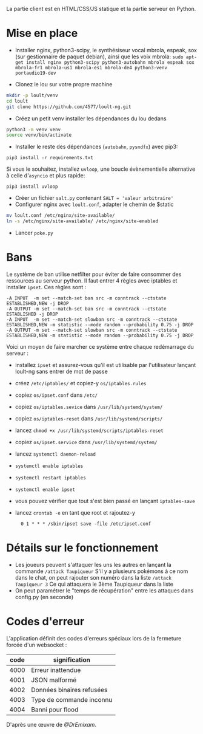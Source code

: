 La partie client est en HTML/CSS/JS statique et la partie serveur en Python.

# Mise en place

* Installer nginx, python3-scipy, le synthésiseur vocal mbrola, 
espeak, sox (sur gestionnaire de paquet debian), ainsi que les voix mbrola:
`sudo apt-get install nginx python3-scipy python3-autobahn mbrola espeak sox mbrola-fr1 mbrola-us1 mbrola-es1 mbrola-de4 python3-venv portaudio19-dev`

* Clonez le lou sur votre propre machine
```bash
mkdir -p loult/venv
cd loult
git clone https://github.com/4577/loult-ng.git
```

* Créez un petit venv installer les dépendances du lou dedans
```bash
python3 -m venv venv
source venv/bin/activate
```

* Installer le reste des dépendances (`autobahn`, `pysndfx`) avec pip3:

`pip3 install -r requirements.txt`

Si vous le souhaitez, installez `uvloop`, une boucle évènementielle
alternative à celle d'`asyncio` et plus rapide:

`pip3 install uvloop`

* Créer un fichier `salt.py` contenant `SALT = 'valeur arbitraire'`
* Configurer nginx avec `loult.conf`, adapter le chemin de $static

```bash
mv loult.conf /etc/nginx/site-available/
ln -s /etc/nginx/site-available/ /etc/nginx/site-enabled
```

* Lancer `poke.py`

# Bans

Le système de ban utilise netfilter pour éviter de faire consommer
des ressources au serveur python. Il faut entrer 4 règles avec iptables
et installer `ipset`. Ces règles sont :

	-A INPUT  -m set --match-set ban src -m conntrack --ctstate ESTABLISHED,NEW -j DROP
	-A OUTPUT -m set --match-set ban src -m conntrack --ctstate ESTABLISHED -j DROP
	-A INPUT  -m set --match-set slowban src -m conntrack --ctstate ESTABLISHED,NEW -m statistic --mode random --probability 0.75 -j DROP
	-A OUTPUT -m set --match-set slowban src -m conntrack --ctstate ESTABLISHED,NEW -m statistic --mode random --probability 0.75 -j DROP

Voici un moyen de faire marcher ce système entre chaque redémarrage du serveur :

* installez `ipset` et assurez-vous qu'il est utilisable par l'utilisateur
lançant loult-ng sans entrer de mot de passe
* créez `/etc/iptables/` et copiez-y `os/iptables.rules`
* copiez `os/ipset.conf` dans `/etc/`
* copiez `os/iptables.sevice` dans `/usr/lib/systemd/system/`
* copiez `os/iptables-reset` dans `/usr/lib/systemd/scripts/`
* lancez `chmod +x /usr/lib/systemd/scripts/iptables-reset`
* copiez `os/ipset.service` dans `/usr/lib/systemd/system/`
* lancez `systemctl daemon-reload`
* `systemctl enable iptables`
* `systemctl restart iptables`
* `systemctl enable ipset`
* vous pouvez vérifier que tout s'est bien passé en lançant `iptables-save`
* lancez `crontab -e` en tant que root et rajoutez-y

        0 1 * * * /sbin/ipset save -file /etc/ipset.conf

# Détails sur le fonctionnement

* Les joueurs peuvent s'attaquer les uns les autres en lançant la commande
`/attack Taupiqueur`
S'il y a plusieurs pokémons à ce nom dans le chat, on peut rajouter son numéro dans la liste
`/attack Taupiqueur 3`
Ce qui attaquera le 3ème Taupiqueur dans la liste
* On peut paramétrer le "temps de récupération" entre les attaques dans config.py (en seconde)

# Codes d'erreur

L'application définit des codes d'erreurs spéciaux lors de la fermeture forcée d'un websocket :

| code | signification             |
|------|---------------------------|
| 4000 | Erreur inattendue         |
| 4001 | JSON malformé             |
| 4002 | Données binaires refusées |
| 4003 | Type de commande inconnu  |
| 4004 | Banni pour flood          |


D'après une œuvre de *@DrEmixam*.

